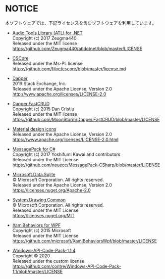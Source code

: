 ﻿# NOTICE
本ソフトウェアでは、下記ライセンスを含むソフトウェアを利用しています。

- [Audio Tools Library (ATL) for .NET](https://github.com/Zeugma440/atldotnet)  
Copyright (c) 2017 Zeugma440  
Released under the MIT license  
https://github.com/Zeugma440/atldotnet/blob/master/LICENSE  

- [CSCore](https://github.com/filoe/cscore)  
Released under the Ms-PL license  
https://github.com/filoe/cscore/blob/master/license.md

- [Dapper](https://github.com/StackExchange/Dapper)  
2019 Stack Exchange, Inc.  
Released under the Apache License, Version 2.0  
http://www.apache.org/licenses/LICENSE-2.0  

- [Dapper.FastCRUD](https://github.com/MoonStorm/Dapper.FastCRUD)  
Copyright (c) 2015 Dan Cristiu  
Released under the MIT license  
https://github.com/MoonStorm/Dapper.FastCRUD/blob/master/LICENSE

- [Material design icons](https://material.io/resources/icons)  
Released under the Apache License, Version 2.0  
https://www.apache.org/licenses/LICENSE-2.0.html  

- [MessagePack for C#](https://github.com/neuecc/MessagePack-CSharp)  
Copyright (c) 2017 Yoshifumi Kawai and contributors  
Released under the MIT License  
https://github.com/neuecc/MessagePack-CSharp/blob/master/LICENSE  

- [Microsoft.Data.Sqlite](https://www.nuget.org/packages/Microsoft.Data.Sqlite/)  
© Microsoft Corporation. All rights reserved.  
Released under the Apache License, Version 2.0    
https://licenses.nuget.org/Apache-2.0

- [System.Drawing.Common](https://www.nuget.org/packages/System.Drawing.Common)  
© Microsoft Corporation. All rights reserved.  
Released under the MIT License  
https://licenses.nuget.org/MIT

- [XamlBehaviors for WPF](https://github.com/microsoft/XamlBehaviorsWpf)  
Copyright (c) 2015 Microsoft  
Released under the MIT License  
https://github.com/microsoft/XamlBehaviorsWpf/blob/master/LICENSE

- [Windows-API-Code-Pack-1.1.4](https://github.com/contre/Windows-API-Code-Pack-1.1)  
Copyright © 2020  
Released under the custom license  
https://github.com/contre/Windows-API-Code-Pack-1.1/blob/master/LICENSE  

